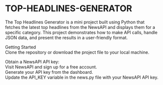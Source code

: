 # TOP-HEADLINES-GENERATOR

The Top Headlines Generator is a mini project built using Python that fetches the latest top headlines from the NewsAPI and displays them for a specific category. This project demonstrates how to make API calls, handle JSON data, and present the results in a user-friendly format.

Getting Started  
Clone the repository or download the project file to your local machine.

Obtain a NewsAPI API key:  
  Visit NewsAPI and sign up for a free account.  
  Generate your API key from the dashboard.  
  Update the API_KEY variable in the news.py file with your NewsAPI API key.

